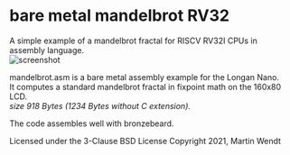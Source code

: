 # bare metal mandelbrot RV32
A simple example of a mandelbrot fractal for RISCV RV32I CPUs in assembly language.\
![screenshot](http://martinwendt.de/mandelbrot_enthusi.jpg)

mandelbrot.asm is a bare metal assembly example for the Longan Nano.\
It computes a standard mandelbrot fractal in fixpoint math on the 160x80 LCD.\
*size 918 Bytes (1234 Bytes without C extension).*

The code assembles well with bronzebeard.

Licensed under the 3-Clause BSD License
Copyright 2021, Martin Wendt
